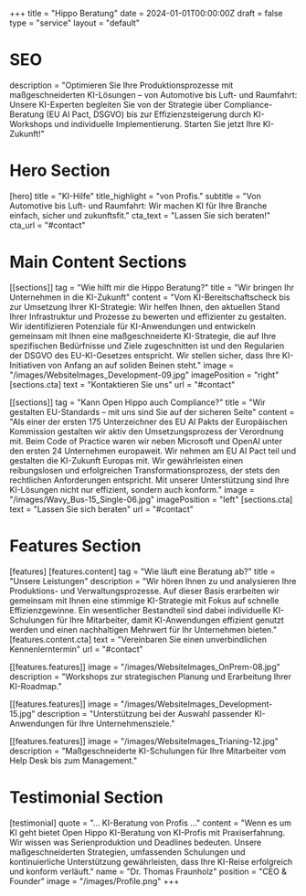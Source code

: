 +++
title = "Hippo Beratung"
date = 2024-01-01T00:00:00Z
draft = false
type = "service"
layout = "default"

# SEO
description = "Optimieren Sie Ihre Produktionsprozesse mit maßgeschneiderten KI-Lösungen – von Automotive bis Luft- und Raumfahrt: Unsere KI-Experten begleiten Sie von der Strategie über Compliance-Beratung (EU AI Pact, DSGVO) bis zur Effizienzsteigerung durch KI-Workshops und individuelle Implementierung. Starten Sie jetzt Ihre KI-Zukunft!"

# Hero Section
[hero]
title = "KI-Hilfe"
title_highlight = "von Profis."
subtitle = "Von Automotive bis Luft- und Raumfahrt: Wir machen KI für Ihre Branche einfach, sicher und zukunftsfit."
cta_text = "Lassen Sie sich beraten!"
cta_url = "#contact"

# Main Content Sections
[[sections]]
tag = "Wie hilft mir die Hippo Beratung?"
title = "Wir bringen Ihr Unternehmen in die KI-Zukunft"
content = "Vom KI-Bereitschaftscheck bis zur Umsetzung Ihrer KI-Strategie: Wir helfen Ihnen, den aktuellen Stand Ihrer Infrastruktur und Prozesse zu bewerten und effizienter zu gestalten. Wir identifizieren Potenziale für KI-Anwendungen und entwickeln gemeinsam mit Ihnen eine maßgeschneiderte KI-Strategie, die auf Ihre spezifischen Bedürfnisse und Ziele zugeschnitten ist und den Regularien der DSGVO des EU-KI-Gesetzes entspricht. Wir stellen sicher, dass Ihre KI-Initiativen von Anfang an auf soliden Beinen steht."
image = "/images/WebsiteImages_Development-09.jpg"
imagePosition = "right"
[sections.cta]
text = "Kontaktieren Sie uns"
url = "#contact"

[[sections]]
tag = "Kann Open Hippo auch Compliance?"
title = "Wir gestalten EU-Standards – mit uns sind Sie auf der sicheren Seite"
content = "Als einer der ersten 175 Unterzeichner des EU AI Pakts der Europäischen Kommission gestalten wir aktiv den Umsetzungsprozess der Verordnung mit. Beim Code of Practice waren wir neben Microsoft und OpenAI unter den ersten 24 Unternehmen europaweit. Wir nehmen am EU AI Pact teil und gestalten die KI-Zukunft Europas mit. Wir gewährleisten einen reibungslosen und erfolgreichen Transformationsprozess, der stets den rechtlichen Anforderungen entspricht. Mit unserer Unterstützung sind Ihre KI-Lösungen nicht nur effizient, sondern auch konform."
image = "/images/Wavy_Bus-15_Single-06.jpg"
imagePosition = "left"
[sections.cta]
text = "Lassen Sie sich beraten"
url = "#contact"

# Features Section
[features]
[features.content]
tag = "Wie läuft eine Beratung ab?"
title = "Unsere Leistungen"
description = "Wir hören Ihnen zu und analysieren Ihre Produktions- und Verwaltungsprozesse. Auf dieser Basis erarbeiten wir gemeinsam mit Ihnen eine stimmige KI-Strategie mit Fokus auf schnelle Effizienzgewinne. Ein wesentlicher Bestandteil sind dabei individuelle KI-Schulungen für Ihre Mitarbeiter, damit KI-Anwendungen effizient genutzt werden und einen nachhaltigen Mehrwert für Ihr Unternehmen bieten."
[features.content.cta]
text = "Vereinbaren Sie einen unverbindlichen Kennenlerntermin"
url = "#contact"

[[features.features]]
image = "/images/WebsiteImages_OnPrem-08.jpg"
description = "Workshops zur strategischen Planung und Erarbeitung Ihrer KI-Roadmap."

[[features.features]]
image = "/images/WebsiteImages_Development-15.jpg"
description = "Unterstützung bei der Auswahl passender KI-Anwendungen für Ihre Unternehmensziele."

[[features.features]]
image = "/images/WebsiteImages_Trianing-12.jpg"
description = "Maßgeschneiderte KI-Schulungen für Ihre Mitarbeiter vom Help Desk bis zum Management."

# Testimonial Section
[testimonial]
quote = "... KI-Beratung von Profis ..."
content = "Wenn es um KI geht bietet Open Hippo KI-Beratung von KI-Profis mit Praxiserfahrung. Wir wissen was Serienproduktion und Deadlines bedeuten. Unsere maßgeschneiderten Strategien, umfassenden Schulungen und kontinuierliche Unterstützung gewährleisten, dass Ihre KI-Reise erfolgreich und konform verläuft."
name = "Dr. Thomas Fraunholz"
position = "CEO & Founder"
image = "/images/Profile.png"
+++
